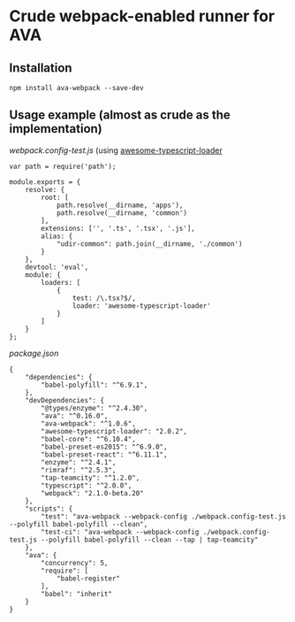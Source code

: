# Crude webpack-enabled runner for AVA

## Installation

```
npm install ava-webpack --save-dev
```

## Usage example (almost as crude as the implementation)

*webpack.config-test.js* (using [awesome-typescript-loader](https://github.com/s-panferov/awesome-typescript-loader)

```
var path = require('path');

module.exports = {
	resolve: {
		root: [
			path.resolve(__dirname, 'apps'),
			path.resolve(__dirname, 'common')
		],
		extensions: ['', '.ts', '.tsx', '.js'],
		alias: {
			"udir-common": path.join(__dirname, './common')
		}
	},
	devtool: 'eval',
	module: {
		loaders: [
			{
				test: /\.tsx?$/,
				loader: 'awesome-typescript-loader'
			}
		]
	}
};

```

*package.json*

```
{
	"dependencies": {
		"babel-polyfill": "^6.9.1",
	},
	"devDependencies": {
		"@types/enzyme": "^2.4.30",
		"ava": "^0.16.0",
		"ava-webpack": "^1.0.6",
		"awesome-typescript-loader": "2.0.2",
		"babel-core": "^6.10.4",
		"babel-preset-es2015": "^6.9.0",
		"babel-preset-react": "^6.11.1",
		"enzyme": "^2.4.1",
		"rimraf": "^2.5.3",
		"tap-teamcity": "^1.2.0",
		"typescript": "^2.0.0",
		"webpack": "2.1.0-beta.20"
	},
	"scripts": {
		"test": "ava-webpack --webpack-config ./webpack.config-test.js --polyfill babel-polyfill --clean",
		"test-ci": "ava-webpack --webpack-config ./webpack.config-test.js --polyfill babel-polyfill --clean --tap | tap-teamcity"
	},
	"ava": {
		"concurrency": 5,
		"require": [
			"babel-register"
		],
		"babel": "inherit"
	}
}

```